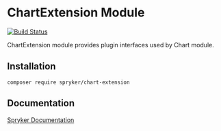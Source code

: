 # ChartExtension Module
[![Build Status](https://travis-ci.org/spryker/chart-extension.svg)](https://travis-ci.org/spryker/chart-extension)

ChartExtension module provides plugin interfaces used by Chart module.

## Installation

```
composer require spryker/chart-extension
```

## Documentation

[Spryker Documentation](https://documentation.spryker.com/module_guide/overview.htm)
